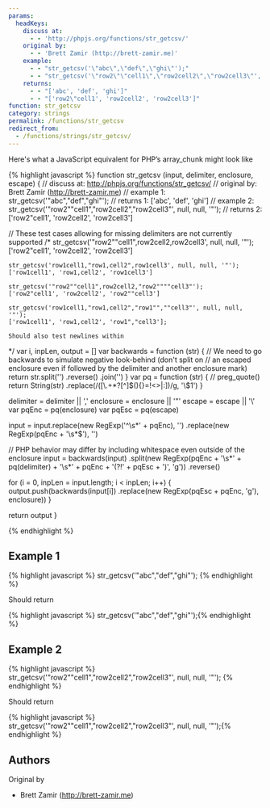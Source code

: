 ```yaml
---
params:
  headKeys:
    discuss at:
      - - 'http://phpjs.org/functions/str_getcsv/'
    original by:
      - - 'Brett Zamir (http://brett-zamir.me)'
    example:
      - - "str_getcsv('\"abc\",\"def\",\"ghi\"');"
      - - "str_getcsv('\"row2\"\"cell1\",\"row2cell2\",\"row2cell3\"', null, null, '\"');"
    returns:
      - - "['abc', 'def', 'ghi']"
      - - "['row2\"cell1', 'row2cell2', 'row2cell3']"
function: str_getcsv
category: strings
permalink: /functions/str_getcsv
redirect_from:
  - /functions/strings/str_getcsv/
---
```


<!-- WARNING! This file is auto generated by `npm run web:inject`, do not edit by hand -->

Here's what a JavaScript equivalent for PHP’s array_chunk might look like

{% highlight javascript %}
function str_getcsv (input, delimiter, enclosure, escape) {
  //  discuss at: http://phpjs.org/functions/str_getcsv/
  // original by: Brett Zamir (http://brett-zamir.me)
  //   example 1: str_getcsv('"abc","def","ghi"');
  //   returns 1: ['abc', 'def', 'ghi']
  //   example 2: str_getcsv('"row2""cell1","row2cell2","row2cell3"', null, null, '"');
  //   returns 2: ['row2"cell1', 'row2cell2', 'row2cell3']

  // These test cases allowing for missing delimiters are not currently supported
  /*
    str_getcsv('"row2""cell1",row2cell2,row2cell3', null, null, '"');
    ['row2"cell1', 'row2cell2', 'row2cell3']

    str_getcsv('row1cell1,"row1,cell2",row1cell3', null, null, '"');
    ['row1cell1', 'row1,cell2', 'row1cell3']

    str_getcsv('"row2""cell1",row2cell2,"row2""""cell3"');
    ['row2"cell1', 'row2cell2', 'row2""cell3']

    str_getcsv('row1cell1,"row1,cell2","row1"",""cell3"', null, null, '"');
    ['row1cell1', 'row1,cell2', 'row1","cell3'];

    Should also test newlines within
*/
  var i, inpLen, output = []
  var backwards = function (str) {
    // We need to go backwards to simulate negative look-behind (don't split on
    // an escaped enclosure even if followed by the delimiter and another enclosure mark)
    return str.split('')
      .reverse()
      .join('')
  }
  var pq = function (str) {
    // preg_quote()
    return String(str)
      .replace(/([\\\.\+\*\?\[\^\]\$\(\)\{\}\=\!<\>\|\:])/g, '\\$1')
  }

  delimiter = delimiter || ','
  enclosure = enclosure || '"'
  escape = escape || '\\'
  var pqEnc = pq(enclosure)
  var pqEsc = pq(escape)

  input = input.replace(new RegExp('^\\s*' + pqEnc), '')
    .replace(new RegExp(pqEnc + '\\s*$'), '')

  // PHP behavior may differ by including whitespace even outside of the enclosure
  input = backwards(input)
    .split(new RegExp(pqEnc + '\\s*' + pq(delimiter) + '\\s*' + pqEnc + '(?!' + pqEsc + ')',
      'g'))
    .reverse()

  for (i = 0, inpLen = input.length; i < inpLen; i++) {
    output.push(backwards(input[i])
      .replace(new RegExp(pqEsc + pqEnc, 'g'), enclosure))
  }

  return output
}

{% endhighlight %}

## Example 1

{% highlight javascript %}
str_getcsv('"abc","def","ghi"');
{% endhighlight %}

Should return

{% highlight javascript %}
str_getcsv('"abc","def","ghi"');{% endhighlight %}

## Example 2

{% highlight javascript %}
str_getcsv('"row2""cell1","row2cell2","row2cell3"', null, null, '"');
{% endhighlight %}

Should return

{% highlight javascript %}
str_getcsv('"row2""cell1","row2cell2","row2cell3"', null, null, '"');{% endhighlight %}


## Authors


Original by

- Brett Zamir (http://brett-zamir.me)

